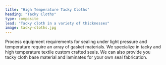 ```yaml
---
title: "High Temperature Tacky Cloths"
heading: "Tacky Cloths"
type: composite
lead: "Tacky cloth in a variety of thicknesses"
image: tacky-cloths.jpg
---
```

Process equipment requirements for sealing under light pressure and temperature require an array of gasket materials. We specialize in tacky and high temperature textile custom crafted seals. We can also provide you tacky cloth base material and laminates for your own seal fabrication.
